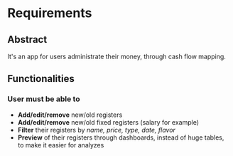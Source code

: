 # Requirements
## Abstract
It's an app for users administrate their money, through cash flow mapping.

## Functionalities

### User must be able to
* **Add/edit/remove** new/old registers
* **Add/edit/remove** new/old fixed registers (salary for example)
* **Filter** their registers by *name, price, type, date, flavor*
* **Preview** of their registers through dashboards, instead of huge tables, to make it easier for analyzes
